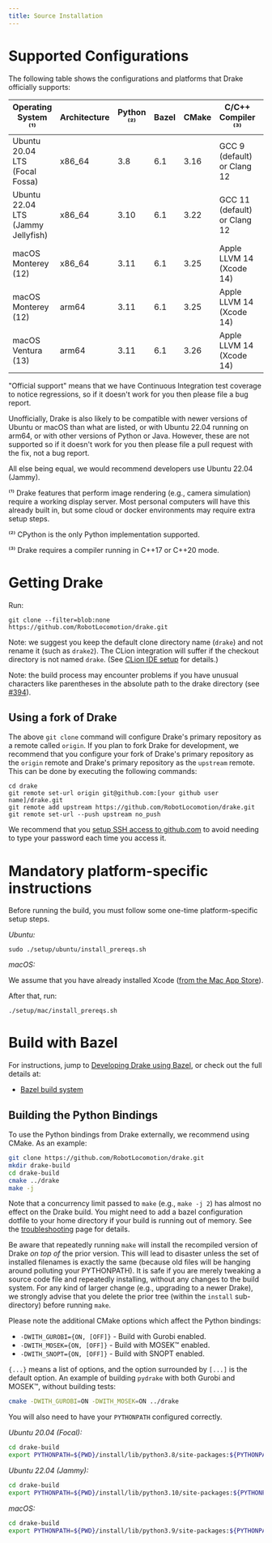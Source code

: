 ```yaml
---
title: Source Installation
---
```


# Supported Configurations

The following table shows the configurations and platforms that Drake
officially supports:

<!-- The operating system requirements should match those listed in both the
     root CMakeLists.txt and tools/workspace/os.bzl. -->
<!-- The minimum compiler versions should match those listed in both the root
     CMakeLists.txt and tools/workspace/cc/repository.bzl. -->

| Operating System ⁽¹⁾               | Architecture | Python ⁽²⁾ | Bazel | CMake | C/C++ Compiler ⁽³⁾           | Java                          |
|------------------------------------|--------------|------------|-------|-------|------------------------------|-------------------------------|
| Ubuntu 20.04 LTS (Focal Fossa)     | x86_64       | 3.8        | 6.1   | 3.16  | GCC 9 (default) or Clang 12  | OpenJDK 11                    |
| Ubuntu 22.04 LTS (Jammy Jellyfish) | x86_64       | 3.10       | 6.1   | 3.22  | GCC 11 (default) or Clang 12 | OpenJDK 11                    |
| macOS Monterey (12)                | x86_64       | 3.11       | 6.1   | 3.25  | Apple LLVM 14 (Xcode 14)     | AdoptOpenJDK 16 (HotSpot JVM) |
| macOS Monterey (12)                | arm64        | 3.11       | 6.1   | 3.25  | Apple LLVM 14 (Xcode 14)     | AdoptOpenJDK 16 (HotSpot JVM) |
| macOS Ventura (13)                 | arm64        | 3.11       | 6.1   | 3.26  | Apple LLVM 14 (Xcode 14)     | AdoptOpenJDK 16 (HotSpot JVM) |

"Official support" means that we have Continuous Integration test coverage to
notice regressions, so if it doesn't work for you then please file a bug report.

Unofficially, Drake is also likely to be compatible with newer versions of
Ubuntu or macOS than what are listed, or with Ubuntu 22.04 running on arm64, or
with other versions of Python or Java. However, these are not supported so if it
doesn't work for you then please file a pull request with the fix, not a bug
report.

All else being equal, we would recommend developers use Ubuntu 22.04 (Jammy).

⁽¹⁾ Drake features that perform image rendering (e.g., camera simulation)
require a working display server. Most personal computers will have this
already built in, but some cloud or docker environments may require extra
setup steps.

⁽²⁾ CPython is the only Python implementation supported.

⁽³⁾ Drake requires a compiler running in C++17 or C++20 mode.

# Getting Drake

Run:

```
git clone --filter=blob:none https://github.com/RobotLocomotion/drake.git
```

Note: we suggest you keep the default clone directory name (``drake``) and not
rename it (such as ``drake2``).  The CLion integration will suffer if the
checkout directory is not named ``drake``.  (See [CLion IDE setup](clion.html) for details.)

Note: the build process may encounter problems if you have unusual characters
like parentheses in the absolute path to the drake directory
(see [#394](https://github.com/RobotLocomotion/drake/issues/394)).

## Using a fork of Drake

The above ``git clone`` command will configure Drake's primary repository as a
remote called ``origin``. If you plan to fork Drake for development, we
recommend that you configure your fork of Drake's primary repository as the
``origin`` remote and Drake's primary repository as the ``upstream``
remote. This can be done by executing the following commands:

```
cd drake
git remote set-url origin git@github.com:[your github user name]/drake.git
git remote add upstream https://github.com/RobotLocomotion/drake.git
git remote set-url --push upstream no_push
```

We recommend that you
[setup SSH access to github.com](https://help.github.com/articles/adding-a-new-ssh-key-to-your-github-account/)
to avoid needing to type your password each time you access it.

# Mandatory platform-specific instructions

Before running the build, you must follow some one-time platform-specific
setup steps.

*Ubuntu:*

```
sudo ./setup/ubuntu/install_prereqs.sh
```

*macOS:*

We assume that you have already installed Xcode
([from the Mac App Store](https://itunes.apple.com/us/app/xcode/id497799835)).

After that, run:

```
./setup/mac/install_prereqs.sh
```

# Build with Bazel

For instructions, jump to
[Developing Drake using Bazel](/bazel.html#developing-drake-using-bazel),
or check out the full details at:

* [Bazel build system](/bazel.html)

## Building the Python Bindings

To use the Python bindings from Drake externally, we recommend using CMake.
As an example:

```bash
git clone https://github.com/RobotLocomotion/drake.git
mkdir drake-build
cd drake-build
cmake ../drake
make -j
```

Note that a concurrency limit passed to `make` (e.g., `make -j 2`) has almost no
effect on the Drake build. You might need to add a bazel configuration dotfile
to your home directory if your build is running out of memory. See the
[troubleshooting](/troubleshooting.html#build-oom) page for details.

Be aware that repeatedly running `make` will install the recompiled version of
Drake *on top of* the prior version. This will lead to disaster unless the set
of installed filenames is exactly the same (because old files will be hanging
around polluting your PYTHONPATH). It is safe if you are merely tweaking a
source code file and repeatedly installing, without any changes to the build
system. For any kind of larger change (e.g., upgrading to a newer Drake), we
strongly advise that you delete the prior tree (within the `install`
sub-directory) before running `make`.

Please note the additional CMake options which affect the Python bindings:

* ``-DWITH_GUROBI={ON, [OFF]}`` - Build with Gurobi enabled.
* ``-DWITH_MOSEK={ON, [OFF]}`` - Build with MOSEK™ enabled.
* ``-DWITH_SNOPT={ON, [OFF]}`` - Build with SNOPT enabled.

``{...}`` means a list of options, and the option surrounded by ``[...]`` is
the default option. An example of building ``pydrake`` with both Gurobi and
MOSEK™, without building tests:

```bash
cmake -DWITH_GUROBI=ON -DWITH_MOSEK=ON ../drake
```

You will also need to have your ``PYTHONPATH`` configured correctly.

*Ubuntu 20.04 (Focal):*

```bash
cd drake-build
export PYTHONPATH=${PWD}/install/lib/python3.8/site-packages:${PYTHONPATH}
```

*Ubuntu 22.04 (Jammy):*

```bash
cd drake-build
export PYTHONPATH=${PWD}/install/lib/python3.10/site-packages:${PYTHONPATH}
```

*macOS:*

```bash
cd drake-build
export PYTHONPATH=${PWD}/install/lib/python3.9/site-packages:${PYTHONPATH}
```
